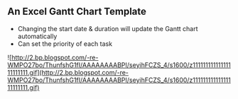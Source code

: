 ## An Excel Gantt Chart Template ##

  * Changing the start date & duration will update the Gantt chart automatically
  * Can set the priority of each task

![http://2.bp.blogspot.com/-re-WMPO27bo/ThunfshG1fI/AAAAAAAABPI/seyihFCZS_4/s1600/z11111111111111111111111.gif](http://2.bp.blogspot.com/-re-WMPO27bo/ThunfshG1fI/AAAAAAAABPI/seyihFCZS_4/s1600/z11111111111111111111111.gif)